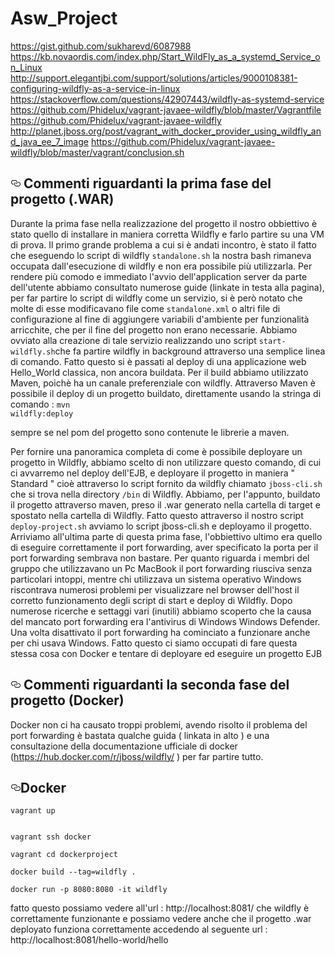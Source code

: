 # Asw_Project


https://gist.github.com/sukharevd/6087988
https://kb.novaordis.com/index.php/Start_WildFly_as_a_systemd_Service_on_Linux
http://support.elegantjbi.com/support/solutions/articles/9000108381-configuring-wildfly-as-a-service-in-linux
https://stackoverflow.com/questions/42907443/wildfly-as-systemd-service
https://github.com/Phidelux/vagrant-javaee-wildfly/blob/master/Vagrantfile
https://github.com/Phidelux/vagrant-javaee-wildfly
http://planet.jboss.org/post/vagrant_with_docker_provider_using_wildfly_and_java_ee_7_image
https://github.com/Phidelux/vagrant-javaee-wildfly/blob/master/vagrant/conclusion.sh




<h2><a id="user-content-usage" class="anchor" aria-hidden="true" href="#usage"><svg class="octicon octicon-link" viewBox="0 0 16 16" version="1.1" width="16" height="16" aria-hidden="true"><path fill-rule="evenodd" d="M4 9h1v1H4c-1.5 0-3-1.69-3-3.5S2.55 3 4 3h4c1.45 0 3 1.69 3 3.5 0 1.41-.91 2.72-2 3.25V8.59c.58-.45 1-1.27 1-2.09C10 5.22 8.98 4 8 4H4c-.98 0-2 1.22-2 2.5S3 9 4 9zm9-3h-1v1h1c1 0 2 1.22 2 2.5S13.98 12 13 12H9c-.98 0-2-1.22-2-2.5 0-.83.42-1.64 1-2.09V6.25c-1.09.53-2 1.84-2 3.25C6 11.31 7.55 13 9 13h4c1.45 0 3-1.69 3-3.5S14.5 6 13 6z"></path></svg></a>
Commenti riguardanti la prima fase del progetto (.WAR) </h2>

Durante la prima fase nella realizzazione del progetto il nostro obbiettivo è stato quello di installare in maniera corretta Wildfly e farlo partire su una VM di prova. Il primo grande problema a cui si è andati incontro, è stato il fatto che eseguendo lo script di wildfly <code>standalone.sh</code>  la nostra bash rimaneva occupata dall'esecuzione di wildfly e non era possibile più utilizzarla.
Per rendere più comodo e immediato l'avvio dell'application server da parte dell'utente abbiamo consultato numerose guide (linkate in testa alla pagina), per far partire lo script di wildfly come un servizio, si è però notato che molte di esse modificavano file come <code>standalone.xml</code> o altri file di configurazione al fine di aggiungere variabili d'ambiente per funzionalità arricchite, che per il fine del progetto non erano necessarie. Abbiamo ovviato alla creazione di tale servizio realizzando uno script  <code>start-wildfly.sh</code>che fa partire wildfly in background attraverso una semplice linea di comando.
Fatto questo si è passati al deploy di una applicazione web Hello_World classica, non ancora buildata. Per il build abbiamo utilizzato Maven, poichè ha un canale preferenziale con wildfly. Attraverso Maven è possibile il deploy di un progetto buildato, direttamente usando la stringa di comando :
<code>mvn wildfly:deploy</code>

sempre se nel pom del progetto sono contenute le librerie a maven.

Per fornire una panoramica completa di come è possibile deployare un progetto in Wildfly, abbiamo scelto di non utilizzare questo comando, di cui ci avvarremo nel deploy dell'EJB, e deployare il progetto in maniera " Standard " cioè attraverso lo script fornito da wildfly chiamato <code>jboss-cli.sh</code> che si trova nella directory <code>/bin</code> di Wildfly.
Abbiamo, per l'appunto, buildato il progetto attraverso maven, preso il .war generato nella cartella di target e spostato nella cartella di Wildfly. Fatto questo attraverso il nostro script <code>deploy-project.sh</code> avviamo lo script jboss-cli.sh e deployamo il progetto.
Arriviamo all'ultima parte di questa prima fase, l'obbiettivo ultimo era quello di eseguire correttamente il port forwarding, aver specificato la porta per il port forwarding sembrava non bastare. Per quanto riguarda i membri del gruppo che utilizzavano un Pc MacBook il port forwarding riusciva senza particolari intoppi, mentre chi utilizzava un sistema operativo Windows riscontrava numerosi problemi per visualizzare nel browser dell'host il corretto funzionamento degli script di start e deploy di Wildfly. 
Dopo numerose ricerche e settaggi vari (inutili) abbiamo scoperto che la causa del mancato port forwarding era l'antivirus di Windows Windows Defender. 
Una volta disattivato il port forwarding ha cominciato a funzionare anche per chi usava Windows.
Fatto questo ci siamo occupati di fare questa stessa cosa con Docker e tentare di deployare ed eseguire un progetto EJB





<h2><a id="user-content-usage" class="anchor" aria-hidden="true" href="#usage"><svg class="octicon octicon-link" viewBox="0 0 16 16" version="1.1" width="16" height="16" aria-hidden="true"><path fill-rule="evenodd" d="M4 9h1v1H4c-1.5 0-3-1.69-3-3.5S2.55 3 4 3h4c1.45 0 3 1.69 3 3.5 0 1.41-.91 2.72-2 3.25V8.59c.58-.45 1-1.27 1-2.09C10 5.22 8.98 4 8 4H4c-.98 0-2 1.22-2 2.5S3 9 4 9zm9-3h-1v1h1c1 0 2 1.22 2 2.5S13.98 12 13 12H9c-.98 0-2-1.22-2-2.5 0-.83.42-1.64 1-2.09V6.25c-1.09.53-2 1.84-2 3.25C6 11.31 7.55 13 9 13h4c1.45 0 3-1.69 3-3.5S14.5 6 13 6z"></path></svg></a>
Commenti riguardanti la seconda fase del progetto (Docker) </h2>

Docker non ci ha causato troppi problemi, avendo risolto il problema del port forwarding è bastata qualche guida ( linkata in alto ) e una consultazione della documentazione ufficiale di docker (https://hub.docker.com/r/jboss/wildfly/
) per far partire tutto.





































<h2><a id="user-content-usage" class="anchor" aria-hidden="true" href="#usage"><svg class="octicon octicon-link" viewBox="0 0 16 16" version="1.1" width="16" height="16" aria-hidden="true"><path fill-rule="evenodd" d="M4 9h1v1H4c-1.5 0-3-1.69-3-3.5S2.55 3 4 3h4c1.45 0 3 1.69 3 3.5 0 1.41-.91 2.72-2 3.25V8.59c.58-.45 1-1.27 1-2.09C10 5.22 8.98 4 8 4H4c-.98 0-2 1.22-2 2.5S3 9 4 9zm9-3h-1v1h1c1 0 2 1.22 2 2.5S13.98 12 13 12H9c-.98 0-2-1.22-2-2.5 0-.83.42-1.64 1-2.09V6.25c-1.09.53-2 1.84-2 3.25C6 11.31 7.55 13 9 13h4c1.45 0 3-1.69 3-3.5S14.5 6 13 6z"></path></svg></a>Docker</h2>

<pre><code>vagrant up 

</code></pre>

<pre><code>vagrant ssh docker
</code></pre>

<pre><code>vagrant cd dockerproject
</code></pre>

<pre><code>docker build --tag=wildfly .
</code></pre>

<pre><code>docker run -p 8080:8080 -it wildfly
</code></pre>


fatto questo possiamo vedere all'url : 
http://localhost:8081/
che wildfly è correttamente funzionante
e possiamo vedere anche che il progetto .war deployato funziona correttamente accedendo al seguente url :
http://localhost:8081/hello-world/hello
